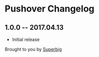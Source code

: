 # Pushover Changelog

## 1.0.0 -- 2017.04.13

* Initial release

Brought to you by [Superbig](https://superbig.co)
